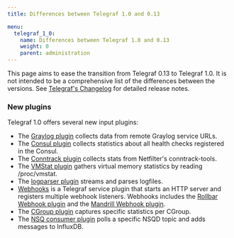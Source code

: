 ```yaml
---
title: Differences between Telegraf 1.0 and 0.13

menu:
  telegraf_1_0:
    name: Differences between Telegraf 1.0 and 0.13
    weight: 0
    parent: administration
---
```


This page aims to ease the transition from Telegraf 0.13 to Telegraf 1.0.
It is not intended to be a comprehensive list of the differences between the
versions.
See
[Telegraf's Changelog](https://github.com/influxdata/telegraf/blob/master/CHANGELOG.md)
for detailed release notes.

### New plugins

Telegraf 1.0 offers several new input plugins:

* The
[Graylog plugin](https://github.com/influxdata/telegraf/tree/master/plugins/inputs/graylog)
collects data from remote Graylog service URLs.
* The
[Consul plugin](https://github.com/influxdata/telegraf/tree/master/plugins/inputs/consul)
collects statistics about all health checks registered in the Consul.
* The
[Conntrack plugin](https://github.com/influxdata/telegraf/tree/master/plugins/inputs/conntrack)
collects stats from Netfilter's conntrack-tools.
* The
[VMStat plugin](https://github.com/influxdata/telegraf/blob/master/plugins/inputs/system/KERNEL_VMSTAT_README.md)
gathers virtual memory statistics by reading /proc/vmstat.
* The
[logparser plugin](https://github.com/influxdata/telegraf/tree/master/plugins/inputs/logparser)
streams and parses logfiles.
* [Webhooks](https://github.com/influxdata/telegraf/tree/master/plugins/inputs/webhooks)
is a Telegraf service plugin that starts an HTTP server and registers multiple webhook listeners. Webhooks includes the
[Rollbar Webhook plugin](https://github.com/influxdata/telegraf/tree/master/plugins/inputs/webhooks/rollbar)
and the [Mandrill Webhook plugin](https://github.com/influxdata/telegraf/tree/master/plugins/inputs/webhooks/mandrill).
* The [CGroup plugin](https://github.com/influxdata/telegraf/tree/master/plugins/inputs/cgroup)
captures specific statistics per CGroup.
* The [NSQ consumer plugin](https://github.com/influxdata/telegraf/tree/master/plugins/inputs/nsq_consumer)
polls a specific NSQD topic and adds messages to InfluxDB.
